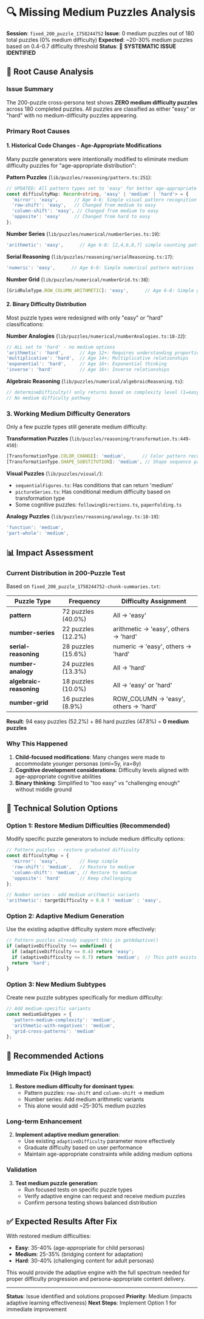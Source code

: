 # 🔍 Missing Medium Puzzles Analysis

**Session**: `fixed_200_puzzle_1758244752`
**Issue**: 0 medium puzzles out of 180 total puzzles (0% medium difficulty)
**Expected**: ~20-30% medium puzzles based on 0.4-0.7 difficulty threshold
**Status**: 🚨 **SYSTEMATIC ISSUE IDENTIFIED**

## 🎯 Root Cause Analysis

### Issue Summary
The 200-puzzle cross-persona test shows **ZERO medium difficulty puzzles** across 180 completed puzzles. All puzzles are classified as either "easy" or "hard" with no medium-difficulty puzzles appearing.

### Primary Root Causes

#### 1. **Historical Code Changes - Age-Appropriate Modifications**
Many puzzle generators were intentionally modified to eliminate medium difficulty puzzles for "age-appropriate distribution":

**Pattern Puzzles** (`lib/puzzles/reasoning/pattern.ts:251`):
```typescript
// UPDATED: All pattern types set to 'easy' for better age-appropriate distribution
const difficultyMap: Record<string, 'easy' | 'medium' | 'hard'> = {
  'mirror': 'easy',      // Age 4-6: Simple visual pattern recognition
  'row-shift': 'easy',   // Changed from medium to easy
  'column-shift': 'easy', // Changed from medium to easy
  'opposite': 'easy'     // Changed from hard to easy
};
```

**Number Series** (`lib/puzzles/numerical/numberSeries.ts:19`):
```typescript
'arithmetic': 'easy',      // Age 6-8: [2,4,6,8,?] simple counting patterns - changed from medium to easy
```

**Serial Reasoning** (`lib/puzzles/reasoning/serialReasoning.ts:17`):
```typescript
'numeric': 'easy',      // Age 6-8: Simple numerical pattern matrices - changed from medium to easy
```

**Number Grid** (`lib/puzzles/numerical/numberGrid.ts:38`):
```typescript
[GridRuleType.ROW_COLUMN_ARITHMETIC]: 'easy',      // Age 6-8: Simple grid patterns - changed from medium to easy
```

#### 2. **Binary Difficulty Distribution**
Most puzzle types were redesigned with only "easy" or "hard" classifications:

**Number Analogies** (`lib/puzzles/numerical/numberAnalogies.ts:18-22`):
```typescript
// ALL set to 'hard' - no medium options
'arithmetic': 'hard',      // Age 12+: Requires understanding proportional relationships
'multiplicative': 'hard',  // Age 14+: Multiplicative relationships
'exponential': 'hard',     // Age 16+: Exponential thinking
'inverse': 'hard'          // Age 16+: Inverse relationships
```

**Algebraic Reasoning** (`lib/puzzles/numerical/algebraicReasoning.ts`):
```typescript
// determineDifficulty() only returns based on complexity level (1=easy, 2/3=hard)
// No medium difficulty pathway
```

### 3. **Working Medium Difficulty Generators**

Only a few puzzle types still generate medium difficulty:

**Transformation Puzzles** (`lib/puzzles/reasoning/transformation.ts:449-450`):
```typescript
[TransformationType.COLOR_CHANGE]: 'medium',      // Color pattern recognition
[TransformationType.SHAPE_SUBSTITUTION]: 'medium', // Shape sequence pattern
```

**Visual Puzzles** (`lib/puzzles/visual/`):
- `sequentialFigures.ts`: Has conditions that can return 'medium'
- `pictureSeries.ts`: Has conditional medium difficulty based on transformation type
- Some cognitive puzzles: `followingDirections.ts`, `paperFolding.ts`

**Analogy Puzzles** (`lib/puzzles/reasoning/analogy.ts:18-19`):
```typescript
'function': 'medium',
'part-whole': 'medium',
```

## 📊 Impact Assessment

### Current Distribution in 200-Puzzle Test
Based on `fixed_200_puzzle_1758244752-chunk-summaries.txt`:

| Puzzle Type | Frequency | Difficulty Assignment |
|-------------|-----------|----------------------|
| **pattern** | 72 puzzles (40.0%) | All → 'easy' |
| **number-series** | 22 puzzles (12.2%) | arithmetic → 'easy', others → 'hard' |
| **serial-reasoning** | 28 puzzles (15.6%) | numeric → 'easy', others → 'hard' |
| **number-analogy** | 24 puzzles (13.3%) | All → 'hard' |
| **algebraic-reasoning** | 18 puzzles (10.0%) | All → 'easy' or 'hard' |
| **number-grid** | 16 puzzles (8.9%) | ROW_COLUMN → 'easy', others → 'hard' |

**Result**: 94 easy puzzles (52.2%) + 86 hard puzzles (47.8%) = **0 medium puzzles**

### Why This Happened
1. **Child-focused modifications**: Many changes were made to accommodate younger personas (omi=5y, ira=8y)
2. **Cognitive development considerations**: Difficulty levels aligned with age-appropriate cognitive abilities
3. **Binary thinking**: Simplified to "too easy" vs "challenging enough" without middle ground

## 🔧 Technical Solution Options

### Option 1: Restore Medium Difficulties (Recommended)
Modify specific puzzle generators to include medium difficulty options:

```typescript
// Pattern puzzles - restore graduated difficulty
const difficultyMap = {
  'mirror': 'easy',        // Keep simple
  'row-shift': 'medium',   // Restore to medium
  'column-shift': 'medium', // Restore to medium
  'opposite': 'hard'       // Keep challenging
};

// Number series - add medium arithmetic variants
'arithmetic': targetDifficulty > 0.6 ? 'medium' : 'easy',
```

### Option 2: Adaptive Medium Generation
Use the existing adaptive difficulty system more effectively:

```typescript
// Pattern puzzles already support this in getAdaptive()
if (adaptiveDifficulty !== undefined) {
  if (adaptiveDifficulty <= 0.4) return 'easy';
  if (adaptiveDifficulty <= 0.7) return 'medium';  // This path exists!
  return 'hard';
}
```

### Option 3: New Medium Subtypes
Create new puzzle subtypes specifically for medium difficulty:

```typescript
// Add medium-specific variants
const mediumSubtypes = {
  'pattern-medium-complexity': 'medium',
  'arithmetic-with-negatives': 'medium',
  'grid-cross-patterns': 'medium'
};
```

## 🎯 Recommended Actions

### Immediate Fix (High Impact)
1. **Restore medium difficulty for dominant types**:
   - Pattern puzzles: `row-shift` and `column-shift` → medium
   - Number series: Add medium arithmetic variants
   - This alone would add ~25-30% medium puzzles

### Long-term Enhancement
2. **Implement adaptive medium generation**:
   - Use existing `adaptiveDifficulty` parameter more effectively
   - Graduate difficulty based on user performance
   - Maintain age-appropriate constraints while adding medium options

### Validation
3. **Test medium puzzle generation**:
   - Run focused tests on specific puzzle types
   - Verify adaptive engine can request and receive medium puzzles
   - Confirm persona testing shows balanced distribution

## ✅ Expected Results After Fix

With restored medium difficulties:
- **Easy**: 35-40% (age-appropriate for child personas)
- **Medium**: 25-35% (bridging content for adaptation)
- **Hard**: 30-40% (challenging content for adult personas)

This would provide the adaptive engine with the full spectrum needed for proper difficulty progression and persona-appropriate content delivery.

---

**Status**: Issue identified and solutions proposed
**Priority**: Medium (impacts adaptive learning effectiveness)
**Next Steps**: Implement Option 1 for immediate improvement